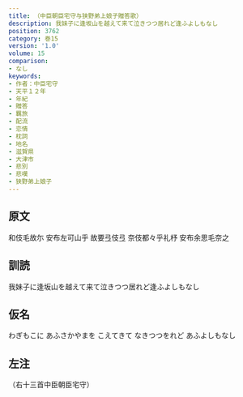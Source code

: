 ```yaml
---
title: （中臣朝臣宅守与狭野弟上娘子贈答歌）
description: 我妹子に逢坂山を越えて来て泣きつつ居れど逢ふよしもなし
position: 3762
category: 巻15
version: '1.0'
volume: 15
comparison:
- なし
keywords:
- 作者：中臣宅守
- 天平１２年
- 年紀
- 贈答
- 羈旅
- 配流
- 恋情
- 枕詞
- 地名
- 滋賀県
- 大津市
- 悲別
- 悲嘆
- 狭野弟上娘子
---
```


## 原文

和伎毛故尓 安布左可山乎 故要弖伎弖 奈伎都々乎礼杼 安布余思毛奈之

## 訓読

我妹子に逢坂山を越えて来て泣きつつ居れど逢ふよしもなし

## 仮名

わぎもこに あふさかやまを こえてきて なきつつをれど あふよしもなし

## 左注

（右十三首中臣朝臣宅守）
